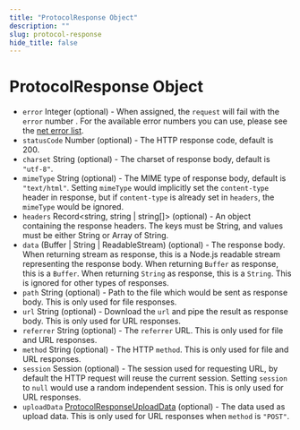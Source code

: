 ```yaml
---
title: "ProtocolResponse Object"
description: ""
slug: protocol-response
hide_title: false
---
```


# ProtocolResponse Object

* `error` Integer (optional) - When assigned, the `request` will fail with the
  `error` number . For the available error numbers you can use, please see the
  [net error list][net-error].
* `statusCode` Number (optional) - The HTTP response code, default is 200.
* `charset` String (optional) - The charset of response body, default is
  `"utf-8"`.
* `mimeType` String (optional) - The MIME type of response body, default is
  `"text/html"`. Setting `mimeType` would implicitly set the `content-type`
  header in response, but if `content-type` is already set in `headers`, the
  `mimeType` would be ignored.
* `headers` Record<string, string | string[]&#62; (optional) - An object containing the response headers. The
  keys must be String, and values must be either String or Array of String.
* `data` (Buffer | String | ReadableStream) (optional) - The response body. When
  returning stream as response, this is a Node.js readable stream representing
  the response body. When returning `Buffer` as response, this is a `Buffer`.
  When returning `String` as response, this is a `String`. This is ignored for
  other types of responses.
* `path` String (optional) - Path to the file which would be sent as response
  body. This is only used for file responses.
* `url` String (optional) - Download the `url` and pipe the result as response
  body. This is only used for URL responses.
* `referrer` String (optional) - The `referrer` URL. This is only used for file
  and URL responses.
* `method` String (optional) - The HTTP `method`. This is only used for file
  and URL responses.
* `session` Session (optional) - The session used for requesting URL, by default
  the HTTP request will reuse the current session. Setting `session` to `null`
  would use a random independent session. This is only used for URL responses.
* `uploadData` [ProtocolResponseUploadData](latest/api/structures/protocol-response-upload-data.md) (optional) - The data used as upload data. This is only
  used for URL responses when `method` is `"POST"`.

[net-error]: https://source.chromium.org/chromium/chromium/src/+/master:net/base/net_error_list.h
